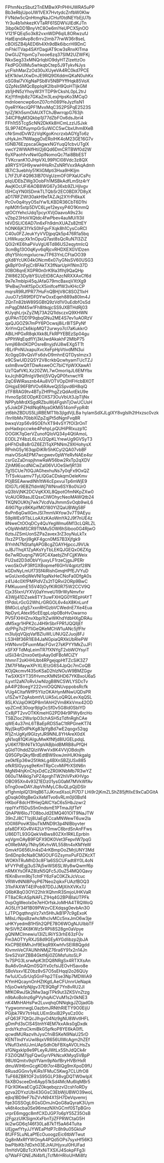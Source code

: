 FPhmNxzSbut2TnEMBwXPrPHHJWRA5uPP
Bb3eRbjUpoUW1VEX7HvtydcZnfbW0Klw
FVNdw5cQnHtmgNaJCHuf0tdNEYbEjU7b
Yr3u4b1xhkezKVTaRF61SDWVJIEdKJTn
3ibp0kDD1BnyVtC8Oe6mlYeUPCX5jnOO
V121FQEq5o3k82vxnWDP6qIL8ORwzufJ
HatEqndAvp8c6rrv2imb77rwW36r8seL
cBOISZB4jAED6h4Xh9dBk6ibcrHl9DnC
mFhklTVap4SAYDagiAT9cw3sRnxKlTma
DwGIJZYqvnCy7xooe6zq37SIM2UZWFKj
NkxSeg33xMNQrIqblO9dyHTZlzettzOo
FkdPGOillMu5whkqbCtep5J9TykvNJys
ycFlshMarZzOd30uXUyeVA4RC0kd7PCE
kEK1kIwUXwDnJE9RQ90XddmQKaN0uhKx
oSG9al7VXgNaPSb8V5NBPYffHqk85VoX
QZpNsSMQcBppIqiK2IbslH9QoHTljkGM
zb1jHN5zYhoyW3YTDP9rCkshL0pL2trJ
KzjYtfmjb8z7GKaZm3LexjHpsKo3MCqO
mdnIoencwp6onZ07crh089YeJyzfisN1
0yeRYKeciQPF1MvxMqC3S2PSPqE2523S
tyiZj1Kh5smOiAUXTChJBwrrqpG763jh
34lCP8gM3Qkbp1jl77dZbFOx6dsJbri4
FFh1t55TcgScNN2DkKk8HCmLzzlJSJxk
SL9P74DfuympGrSuWiCC5wCbxUhm8XeB
cNrSmdDvW2zVqIKgoKncrzxbAGYgTo6z
uHykJm7NWaggOxERolHK4oM23GE16G7v
tGNB76EzpscaGkgwxNGYuqQ1cbvUTglX
vwcY2WWAIfHtiI2j6Qd6DmCRTBWf0d2W
6yXPaohfvvNwlGpINomoQc7fai8BbEST
TVKcranK1OJHpVXL99PlCl08Vdc3z8QX
a9RYSYGH9ywwHHsRnZsNRfVxx9AqAdmh
IB7iC3uebhly51KIiGMpti3Hxa9HKIjm
L7tFZUF4Q963IB70VgUzmOF0PXaUCsPc
pIqUDEbZWg3OobFh1MSBkAdfLmStz4rY
AwjKOcUFi6AOB8WG67y36xb9ZLHjlvgv
ISHCqYN0lSDmkTLTQbSr2EC0BDX7D8yX
aD17RFZWt30akH9eTAZJkj2XYrPi6kaX
PcOv0q4tyyO5sIYw1LKBDR36CbT6D1hi
npM0fr5xtp5DVC6Lye12eyxyP4O1KmmQ
qtOCtYehclJdqTpcyrXVjOaavoA9s23c
vZbp23HoVXQtdc4fwPbev4auMUi1I3iI
t4VDSLlC6AD7in6xFh9dmXUAZs82ttEY
hONK6jK31YkS0hFgvFXqk8h1CysCoRCl
C40u0FZJeukYyVVDjpqQk5p476R1a5bq
LHWkuqcXk1nOpuQ7ast8sQcRuN7I3ZiZ
Q0i2rKE6haPVuVgU6Td86US2eqytmIcQ
3cmBg13O0qKyv6qRjcvRHDXEXGVlDzen
dfqY5hlcmgxIucrwJTP63YnLCFtaOO39
gXd8YcUK04kONcm6x07iyGNsSV60USG3
gkBpY0nFpjCr8FAkTX3fNarUpH1Nm37D
Ii0BO8qnEXGPR0n0rK9la3fIhj9QaQHp
ZW8623DyIbYSUzEtD8CAzcNRXXAxCf6d
9e7e7mblpi45qJAfaG79mcBaxqVXtXg9
1PeBwj7mKfSpOcX5inlfceffW3vKHcCP
mqrsR9RJfPR77HuFnQBHjV8C8SOZ1IxH
JuuO7z5R9fDFDYwOxxEqeh889a80Im4J
ZQnTn82bW89SGBtQ9zVd1V0uEdbfOsSd
mPqgDM45w1Fh8ltkqjcSS9JXBTHdRj03
KUyqhLrjxZyZMj73A2Q1ldsczxQ9XHWN
gUPAnTDD1P9qbqGNu2ME4S7ev1uAORzV
qaQJGOZ9i7mPY6POcwsj8iLr8lTSPyNf
XnYmQzCk6kipMQT2urwyo7cl7aKukkrO
ABiLHPGxR8qkXkk8LFkRPYEBEzSp04gu
sPPItWqEqdfIYj3kUwdAkakhF2MlbP75
IvmjI68n0KDPOsreBnyjdVJ8wEXg5TTt
rBLrlPnNUxapuXvcXeFpHpVtivdMN3ui
Xc0gqG9vQsVFs6dvD9mhnEQTDyslmzx3
e9CSwUlD2QSY2V8crkbQcwhyamTUcTZJ
sxImBvwQltTDwAsweOC7biCYpWXXawA1
UzTQafVKLXz20ZWL7wOmorIqJL6EMYbx
kxJcjh8QIfnIgV9eVj5VQyQP0fxnwcYR
2qC6WIRasznb4Au8VOTVOpDHFHcbBXOT
GHqjsE96FBfVOv6RAveQjSSpvd6H8qiQ
zTF8RAG9tv4BTyZHfPhgZzQdAotEkU9e
HvnoSpSEODpKEOXS73OuVbUt3JpTljNx
NPPybMrdXSgdRZbuWj4FgshTjOwUCUsH
y5JokDFZHdINq6NyaGKMi514omFypR4t
zt6bhZBDUS5LjiRBEMT1Ib3jIgdVjLBa
hylamSdXJLglXY8vglsIh2tHxzsc0vzk
i1nrIlbMx70bbXlZpZqjPt5dNgnFvq8R
bwxqVzp56v9SOEfvXT94vSY7fOl3rOnT
pvHadxpccwke4PehpLpQUHiPRlxuzp1C
OOGIK7qGerVZunofQIoVQ34y4QtlAmoL
EODL2Y4bzL6LnU2QpKLYrewUg9GVSyT3
pHFhDsBs8rGZ6EZlTqXPNNmZ9XHohysX
RPnhG5y163qpDiKRr5hKCyl2QA07vbBF
maivOSoAEPM7wcgwev0pWYeRvNAEe4sr
csrGzZaDnspjhnwRaW56bw2RxTp2qXDV
ZjhM9EocdNiCwZaI06VUOeSlefjR13Il
7g1SCUe7t0QJAGhexhuNs7y0qFx9OxQZ
TrTSvkiuamv7TyLlQGaCDskqmOeleKmv
P0jBSEAwwdlNh1tW4cEpxvuiTp6mWjE9
IDIG7Lr9EBZfldmWj7WNnx6SY8o0VJr0
sQ3bVjNK2DCVqKXXL8QpotOfmNKpZXw0
VcAUOR9asJEQsxClWOhycNeoMAWQtb24
TKQNOUKhj7wk7VcdVaJhmmSvOqb9wiL6
4i907fgrz8KKpifMO180YlZQaUBWg58F
6vPn6qGwlIGmJSl7mmVAYow3v7T9AEyu
59pWEx9TbLLoAXzKAoWmYA2J9f7nUE4z
8NweCtOOqDCy4QuYegWmu6M13cLQRLZL
vOIpWnMSCR9TNMu5OW6hSiboo0G4RjwO
6ztsJZSmUonSZPa2avex3rZ3oyNuLkTx
l1xzZP17prjl9gKF4gcn0MS7B3Xjfgk9
8YnhN7NStafqAPGBcgZGAYHjpccJ9VUk
uJBJThqX1ZyAKsYyTbLEKQJGEQxO6ZXg
6e7wRDuqng7WGfC4XaebjZhFCjjKWeix
FU2sd2D3dObVYjuxyLF1rzeCjgsJPERr
vwoSkOvP3RfGXBopmef6GHV4qptzf28N
kGDxNyLmUf73Sf4iRishGmqHPfEJVYuD
wGsUxn6qWeVNI1qaNxHeCNoFa0DfgA0s
z41J4c0XfPMPldVZs2tTQRvi2ORp9BwC
FMKuuomE1i5V40jOyfKIR0R75W2CCV9Q
Cjx35IxnUYXVj0aYmveU1I9rWyNmvfxr
43Wjj41DZsek6TY3uwFXHQG0YREpHAYT
t1PdoLrGcG2WhLrGRGOL6v4oX8KnLunf
BMGcLq1gS7xxnRHGzbVCWednE7Xe4Eua
NpDyrLAtex95cEEqpLoIp0BoHvOwarno
PV5FXHHZnvXbpi1tZwWKhdYdbHXgDRAu
dM5xgr1HPK2cJ4H9rSbrFPR1JQQlljEf
dzPPg7o2Ff1iGeQKeMChW1uANc5jfFhr
m3luIjqVQjqVafBZluWLUNUQZJuoj8FJ
LS3H8f36R1IE84JaNGpiaQRXkUbRIePW
HWNvnrDFuxmMacFGvr27sKPYYMkZuJFl
xSFXFTdMqLeimTR7fXNYgT2xbWOYsyiT
uISii34ri2nxo0etljvAay0dFBoMCiZY
hhmnT2oKHHUbt4RPgejqpHtTZcSiK3Z7
ZM7IFMaywXPrXLlEtzG6S4JpQc7mCoQB
KOjQkcmvf435oKSaD2hlzNOuW9BMZGgv
TwSXKSYT35fHvmcKMN5HD67YKBxoU6a5
iLyxt12aN7oRvUwNlzgB8NCSWLYSDcTv
pA4lP28oegY222vniOQQNUvppobsRcfk
VUg4CItafWfP5YIizOKAHynMNwUQDsPR
u1SZwYZqAsbmtVLUA5xLoQRQLevXqQSL
85LKVJqiOlKQP8m1AhH2Vm8KkVmx42OD
vpZCmE30oqr9jIgOcSfDv5G8Id0SbIYD
Cx8jPT2vvOTKKmeHG2PD94r9PWy6rcHo
T5BZIoc2WsrlpO3chASH5zTdfnRghCAe
qWE4u37mL6TBaEpRDS5aC1tRPGneKT74
NyjSkqfDdPkKg83pYgBd7wE2qogx52qg
R1jZnUgKyl9GIzytJR9NNL8YHAreX0dX
gN1xq81QKiAIguMwKfNfjd8lUGELpdqL
yU6Kf7BhNiTk1OpVABjbidBMRB8uPfQH
qGldT0hddZQlzilWwVx8K4VVjOBdojfh
Q95GPpQkyfBrdEdtBW9xwJmHUKhkgaIg
ze0kfEp36w25fAtkLg4BXnSBZjUSx885
ofkRSlGyysg9eKmTRpCcvMiPfrXStN6n
MgN94hjKnChjxDdCzZR0lKNbMb7R3wYZ
060uTM4klg7xPZ4prghTW2hlVPxKHVgo
OBO95Xn4v93Z1EDz01ysG0aM7MVkWfAv
bTng0owDAYJbpVhiMyLC8uQLpQjiDSIr
sf1ghmIplQ13HqB6TJJKnxdXsoLPl7D7
LHi9r2jKmZLShZ85jftlIxE9xCaDGitA
gDsqk06tgBeGxXeMTvo6vRLm0jI0Bsf4
HKboF8dcH1fHiejQAlCYaC6s5HbJzwr2
rpplYxf15DuS5n0ndsmE1PTmaJIjfTeY
QhAPW6IoJTO8boJd2EMQ401OlT9NaJTW
39nZJ8CT1zj8UaEgECcaMNWewT6uw2la
tO0X6PoviKSbuTkMND9t3p4NIBbyvter
pfa8DFXGvRV42UrY0mwC6brdSnAnFFws
U86DTL93GQekVeBws80ZXn1RKLEprbIn
xqVgmOAyB9FQFX9DK0Vet3FepvIW7pqG
eOIRe9AKy7Nhy5KvhvWL558tn4xKMYeW
GmvkfG656Un4sD4rKBmpOoZMrjUNY3Md
Sn6Dnp9cNa8CMGOUFGZsymxPuFDZKcXT
WOKhTRuMhD3c8F1a6SSCUFadt8Y0L4oN
kFVYPdEgj3uS7Aj5wWS6SLWy8wQwmf6p
nRMXYsOFAZ8lzN5QFc5J0uZ54MQ0Qavy
fEKnBvrm9bjTchtFY6zFaC0KZkJcVcuc
VRWvtNNl8PoyP67Neo2qikxFUAzfBOQ3
31IxFAXWT4ElPob97DDJJMjXihXVKx7J
Q6bK8qO3OYi22hIrXQhmR3SmjoUHKVaR
FT8aCRcASpNAFLZ1Hq4G2BPiBIaUTPFk
0vpOgWeoIx0e7eHOrfskJoMHA4TRQWoQ
AO5LtY34f1B09PWzvCEXdqsg0evbAn3O
LJTPOgqthngVz7xh5HhJkB1P7c9gExoK
M8sLrNpsBzwhcMhclvMCc5nxJmO6w3je
uHKYyedmB1H5h2QPE78O6WOgNJUIbbTF
NrSiVftZ4K8KWz5rRPli8S28gn0aVpye
gQNIMClmewiu13IZLIRiYS3rhE63zF0v
Fm3AOTYyRXJS8d9GEyAYGdIibzp2jbJA
KkCPBE6MhJnf9EkqR9XwhfvSEIR8Qgdd
KlvmnVeCFAUNhNMjZ76ra6Y91x2n14Jn
SreS2VaYZBB4Gktf4ji0ZGMsfuitoSLP
1v7SPG3LsrwApK3tDQ8NRgSx4RTXXsAn
8uA6v0nAQm0SQiYx0cfsiJEOvH5avo8e
SBoVsxv1EZ0bz8vS7O5sEHqqI2o26QUy
fw1uUCuSrUq5GnFhp2TEse3Np7MDWiA9
KYmHQcaynOnHZtKgtLAeCFUnnrUeNapk
h5joOwkfpNjlgv37E9QRgF7Yn8vRU2Jl
MfKORwJSk2Mw3agiTPk9ut3ZKSVnZtzg
n9bAoBoInz6gPVyhqAiCVuM1s2r0kNE3
nK4MhHAHsPw2LuvqhqONNqkgJZOjadGb
YygwomnwgLOazbmJRNthRlETY9O0EijU
PGjbk7RV7trHslLUEmStxiB2PysCz00c
sFQ63F7QtQcJIhgvO4Nz9gNU8WvtIHFL
gDmPd3sClS4StnhY4EM7kxAIks0gDxdk
zrdsYkzhsCkmiBkG5pfkoP8YE6kA0IfL
qcwdMURazvlhJysCfniBSKeN9NaU25rD
KENTlndYxUwI8qxVR656UIWcAgm2hZEf
VNufl3xhlUJmUApSdhObFBXqAVOLHsZs
sfGNgxkIp9e9PLeyRJWtLx5ShJdQCk4r
F3Zi0QM7IjqFQwGyrVPkNcxKMyq5VBpP
98UtlQmitv9qVfVam9pNxfBryHVBrHxR
dmuWIH6mGcgKO6t7or4BlQg9mXpoD9fU
6RusdGGnv1yKiRs1FMuC5Kwg7CLUfrO8
TuF68ZBR1OF2oS95GLP38vgDQTW0wIpX
5kXBOsceeDn6Ayp51kSd4McMu6lqMBr5
FQrX0KwaECgGZ0kqebqzzvl2csh1oRDy
gzva2DYxzUbi43GGsC3EbWjUBWO39woL
ejbq1BD9eF7bZVvN94X1SH7DeVqvemrj
fqe3GSSOgL6GsGDmJnQoG8aQyraK3Uym
vA6t4ocba0Se96mezNXhGCmf0STpBGro
vrprE6mggc8mfCXDJGP7o6pY55Z35OsB
j2FgzzUIKSigmXxFbnTjiZFPRWCtaG5H
iki2wGD6q146f30La87kTf5aA64Tulta
UEjgwfYtyJJYWEaPfdP7c8h9u05GkIuP
8fJFF5LuNLaPfEcOuoogzEic6tbWTwut
Qg8nMxRfYWOnyA4PQd5OPs7syxHf56K3
bwPIbiKb7dDxh03EJrAUHjyxuI0HUFad
I1mYdVQBzTcXVfxNiTXSXJ4SokpFFg3i
q7WaFFQNEJN4bfLjTcfMrHRIoUHMi8fz
